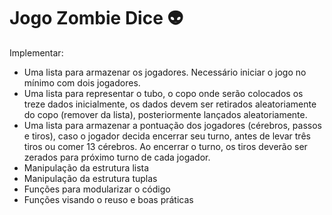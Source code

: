 # Jogo Zombie Dice :alien:



Implementar:

* Uma lista para armazenar os jogadores. Necessário iniciar o jogo no mínimo com dois jogadores.
* Uma lista para representar o tubo, o copo onde serão colocados os treze dados inicialmente,  os dados devem ser retirados aleatoriamente do copo (remover da lista), posteriormente lançados aleatoriamente.
* Uma lista para armazenar a pontuação dos jogadores (cérebros, passos e tiros), caso o jogador decida encerrar seu turno, antes de levar três tiros ou comer 13 cérebros. Ao encerrar o turno, os tiros deverão ser zerados para próximo turno de cada jogador.
* Manipulação da estrutura lista
* Manipulação da estrutura tuplas
* Funções para modularizar o código
* Funções visando o reuso e boas práticas

